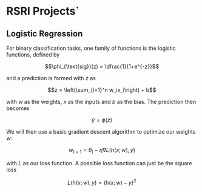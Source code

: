 # RSRI Projects`

## Logistic Regression

For binary classification tasks, one family of functions is the logistic functions, defined by

$$\phi_{\text{sig}}(z) = \dfrac{1}{1+e^{-z}}$$

and a prediction is formed with $z$ as

$$z = \left(\sum_{i=1}^n w_ix_i\right) + b$$

with $w$ as the weights, $x$ as the inputs and $b$ as the bias. The prediction then becomes

$$\hat{y} = \phi(z)$$

We will then use a basic gradient descent algorithm to optimize our weights $w$:

$$w_{t+1} = \theta_t - \eta\nabla L(h(x;w), y)$$ 

with $L$ as our loss function. A possible loss function can just be the square loss

$$L(h(x;w), y) = (h(x;w) - y)^2$$